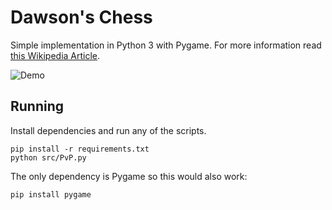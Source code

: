 # Dawson's Chess

Simple implementation in Python 3 with Pygame. For more information read [this Wikipedia Article](https://en.wikipedia.org/wiki/Hexapawn#Dawson's_chess).

![Demo](https://i.imgur.com/kZKJkY8.png)

## Running
Install dependencies and run any of the scripts.
```
pip install -r requirements.txt
python src/PvP.py
```
The only dependency is Pygame so this would also work:
```
pip install pygame
```
